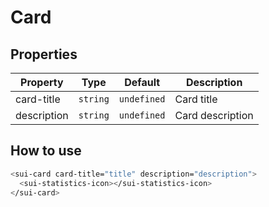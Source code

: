 # Card

## Properties

| Property    | Type     | Default     | Description      |
| ----------- | -------- | ----------- | ---------------- |
| card-title  | `string` | `undefined` | Card title       |
| description | `string` | `undefined` | Card description |

## How to use

```bash
<sui-card card-title="title" description="description">
  <sui-statistics-icon></sui-statistics-icon>
</sui-card>
```
